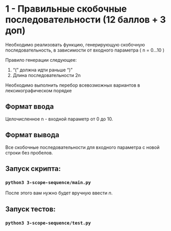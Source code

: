 # 1 - Правильные скобочные последовательности (12 баллов + 3 доп)

Необходимо реализовать функцию, генерирующую скобочную последовательность, в зависимости от входного параметра ( n = 0...10 )

Правило генерации следующее:
1) “(” должна идти раньше “)”
2) Длина последовательности 2n

Необходимо выполнить перебор всевозможных вариантов в лексикографическом порядке



## Формат ввода
Целочисленное n - входной параметр от 0 до 10.

## Формат вывода
Все скобочные последовательности для входного параметра с новой строки без пробелов.

## Запуск скрипта:
### `python3 3-scope-sequence/main.py`

После этого вам нужно будет вручную ввести _n_.

## Запуск тестов:
### `python3 3-scope-sequence/test.py`